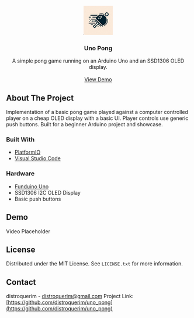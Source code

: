 <!-- PROJECT LOGO -->
<br />
<div align="center">
  <a href="https://github.com/distroquerim/uno_pong">
    <img src="assets/logo.jpg" alt="Logo" width="80" height="80">
  </a>

<h3 align="center">Uno Pong</h3>
  <p align="center">
    A simple pong game running on an Arduino Uno and an SSD1306 OLED display.
    <br />
    <br />
    <a href="https://github.com/distroquerim/uno_pong">View Demo</a>
  </p>
</div>

<!-- ABOUT THE PROJECT -->
## About The Project

Implementation of a basic pong game played against a computer controlled player on a cheap OLED display with a basic UI. Player controls use generic push buttons.
Built for a beginner Arduino project and showcase.


### Built With

* [PlatformIO](https://platformio.org/)
* [Visual Studio Code](https://code.visualstudio.com/)


### Hardware

* [Funduino Uno](https://funduinoshop.com/en/electronic-modules/other/microcontroller/funduino-uno-r3-microcontroller-arduino-compatible)
* SSD1306 I2C OLED Display
* Basic push buttons

## Demo

Video Placeholder


## License

Distributed under the MIT License. See `LICENSE.txt` for more information.


## Contact

distroquerim - distroquerim@gmail.com
Project Link: [https://github.com/distroquerim/uno_pong](https://github.com/distroquerim/uno_pong)